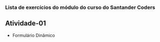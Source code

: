### Lista de exercícios do módulo do curso do Santander Coders

## Atividade-01
- Formulário Dinâmico

